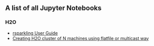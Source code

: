## A list of all Jupyter Notebooks ##

### H2O ###

 - [rsparkling User Guide](https://github.com/Avkash/mldl/blob/master/code/R/rsparkling_guide.md)
 - [Creating H2O cluster of N machines using flatfile or multicast way](https://github.com/Avkash/mldl/blob/master/orgs/h2o/h2o_installation.md)
